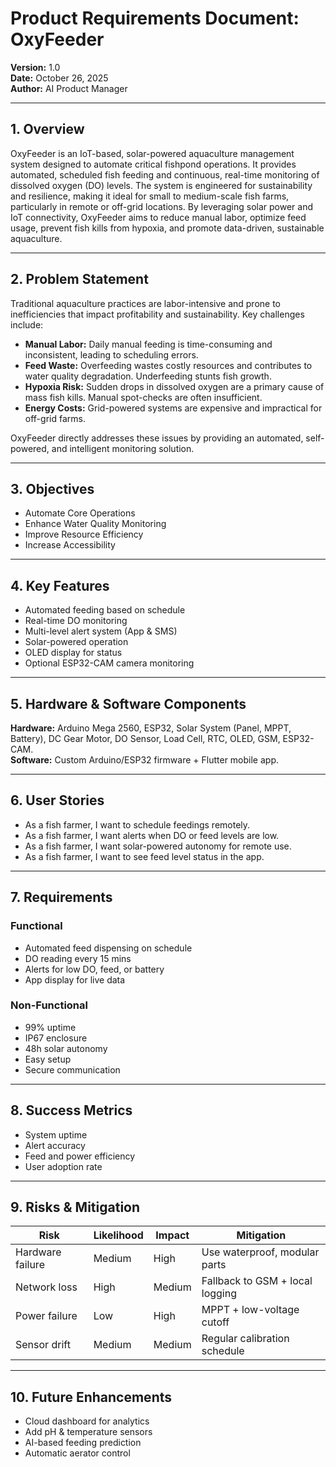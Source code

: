 # Product Requirements Document: OxyFeeder

**Version:** 1.0  
**Date:** October 26, 2025  
**Author:** AI Product Manager  

---

## 1. Overview

OxyFeeder is an IoT-based, solar-powered aquaculture management system designed to automate critical fishpond operations. It provides automated, scheduled fish feeding and continuous, real-time monitoring of dissolved oxygen (DO) levels. The system is engineered for sustainability and resilience, making it ideal for small to medium-scale fish farms, particularly in remote or off-grid locations. By leveraging solar power and IoT connectivity, OxyFeeder aims to reduce manual labor, optimize feed usage, prevent fish kills from hypoxia, and promote data-driven, sustainable aquaculture.

---

## 2. Problem Statement

Traditional aquaculture practices are labor-intensive and prone to inefficiencies that impact profitability and sustainability. Key challenges include:

- **Manual Labor:** Daily manual feeding is time-consuming and inconsistent, leading to scheduling errors.  
- **Feed Waste:** Overfeeding wastes costly resources and contributes to water quality degradation. Underfeeding stunts fish growth.  
- **Hypoxia Risk:** Sudden drops in dissolved oxygen are a primary cause of mass fish kills. Manual spot-checks are often insufficient.  
- **Energy Costs:** Grid-powered systems are expensive and impractical for off-grid farms.  

OxyFeeder directly addresses these issues by providing an automated, self-powered, and intelligent monitoring solution.

---

## 3. Objectives

- Automate Core Operations  
- Enhance Water Quality Monitoring  
- Improve Resource Efficiency  
- Increase Accessibility  

---

## 4. Key Features

- Automated feeding based on schedule  
- Real-time DO monitoring  
- Multi-level alert system (App & SMS)  
- Solar-powered operation  
- OLED display for status  
- Optional ESP32-CAM camera monitoring  

---

## 5. Hardware & Software Components

**Hardware:** Arduino Mega 2560, ESP32, Solar System (Panel, MPPT, Battery), DC Gear Motor, DO Sensor, Load Cell, RTC, OLED, GSM, ESP32-CAM.  
**Software:** Custom Arduino/ESP32 firmware + Flutter mobile app.

---

## 6. User Stories

- As a fish farmer, I want to schedule feedings remotely.  
- As a fish farmer, I want alerts when DO or feed levels are low.  
- As a fish farmer, I want solar-powered autonomy for remote use.  
- As a fish farmer, I want to see feed level status in the app.  

---

## 7. Requirements

### Functional
- Automated feed dispensing on schedule  
- DO reading every 15 mins  
- Alerts for low DO, feed, or battery  
- App display for live data  

### Non-Functional
- 99% uptime  
- IP67 enclosure  
- 48h solar autonomy  
- Easy setup  
- Secure communication  

---

## 8. Success Metrics

- System uptime  
- Alert accuracy  
- Feed and power efficiency  
- User adoption rate  

---

## 9. Risks & Mitigation

| Risk | Likelihood | Impact | Mitigation |
|------|-------------|---------|-------------|
| Hardware failure | Medium | High | Use waterproof, modular parts |
| Network loss | High | Medium | Fallback to GSM + local logging |
| Power failure | Low | High | MPPT + low-voltage cutoff |
| Sensor drift | Medium | Medium | Regular calibration schedule |

---

## 10. Future Enhancements

- Cloud dashboard for analytics  
- Add pH & temperature sensors  
- AI-based feeding prediction  
- Automatic aerator control  
